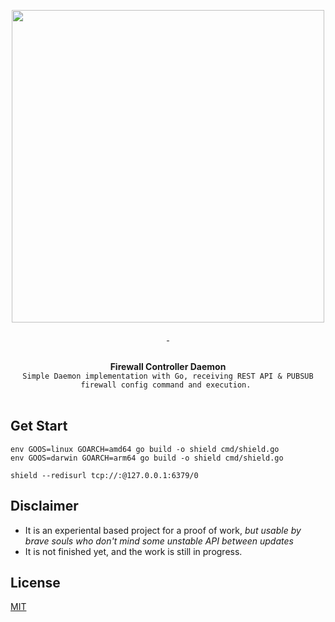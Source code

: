 <p align="center">
  <img width="500" src="https://user-images.githubusercontent.com/58973699/145937515-c8438450-4aa8-4653-88bf-f0a5e91e163d.png">  
</p>

<p align="center">
  <a href="LICENSE.md" target="_blank">
    <img src="https://badgen.net/badge/license/MIT/blue" alt="">
  </a>
  <a href="https://github.com/hnimminh/shield/releases" target="_blank">
    <img src="https://badgen.net/github/tag/hnimminh/shield" alt="">
  </a>
</p>

<p align="center">
  <br>
  <strong>Firewall Controller Daemon</strong>
  <br>
  <code>Simple Daemon implementation with Go, receiving REST API & PUBSUB firewall config command and execution. </code>
  <br><br>
</p>

## Get Start
```
env GOOS=linux GOARCH=amd64 go build -o shield cmd/shield.go
env GOOS=darwin GOARCH=arm64 go build -o shield cmd/shield.go

shield --redisurl tcp://:@127.0.0.1:6379/0
```


## Disclaimer
* It is an experiental based project for a proof of work, *but usable by brave souls who don't mind some unstable API between updates*
* It is not finished yet, and the work is still in progress.
## License
[MIT](./LICENSE)



